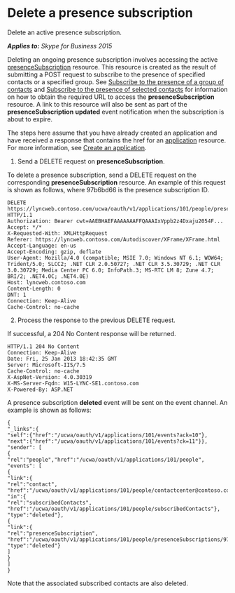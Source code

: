 
# Delete a presence subscription
Delete an active presence subscription.


 _**Applies to:** Skype for Business 2015_

Deleting an ongoing presence subscription involves accessing the active [presenceSubscription](presenceSubscription_ref.md) resource. This resource is created as the result of submitting a POST request to subscribe to the presence of specified contacts or a specified group. See [Subscribe to the presence of a group of contacts](SubscribeToThePresenceOfAGroupOfContacts.md) and [Subscribe to the presence of selected contacts](SubscribeToThePresenceOfSelectedContacts.md) for information on how to obtain the required URL to access the **presenceSubscription** resource. A link to this resource will also be sent as part of the **presenceSubscription** **updated** event notification when the subscription is about to expire.

The steps here assume that you have already created an application and have received a response that contains the href for an [application](application_ref.md) resource. For more information, see [Create an application](CreateAnApplication.md).

1. Send a DELETE request on **presenceSubscription**.
 
  To delete a presence subscription, send a DELETE request on the corresponding **presenceSubscription** resource. An example of this request is shown as follows, where 97b6bd66 is the presence subscription ID.

  ```
  DELETE https://lyncweb.contoso.com/ucwa/oauth/v1/applications/101/people/presenceSubscriptions/97b6bd66 HTTP/1.1
  Authorization: Bearer cwt=AAEBHAEFAAAAAAAFFQAAAIxVppb2z4Dxaju2054F...
  Accept: */*
  X-Requested-With: XMLHttpRequest
  Referer: https://lyncweb.contoso.com/Autodiscover/XFrame/XFrame.html
  Accept-Language: en-us
  Accept-Encoding: gzip, deflate
  User-Agent: Mozilla/4.0 (compatible; MSIE 7.0; Windows NT 6.1; WOW64; Trident/5.0; SLCC2; .NET CLR 2.0.50727; .NET CLR 3.5.30729; .NET CLR 3.0.30729; Media Center PC 6.0; InfoPath.3; MS-RTC LM 8; Zune 4.7; BRI/2; .NET4.0C; .NET4.0E)
  Host: lyncweb.contoso.com
  Content-Length: 0
  DNT: 1
  Connection: Keep-Alive
  Cache-Control: no-cache
  ```

2. Process the response to the previous DELETE request.
 
 If successful, a 204 No Content response will be returned.
 
  ```
  HTTP/1.1 204 No Content
  Connection: Keep-Alive
  Date: Fri, 25 Jan 2013 18:42:35 GMT
  Server: Microsoft-IIS/7.5
  Cache-Control: no-cache
  X-AspNet-Version: 4.0.30319
  X-MS-Server-Fqdn: W15-LYNC-SE1.contoso.com
  X-Powered-By: ASP.NET

  ```
  A presence subscription **deleted** event will be sent on the event channel. An example is shown as follows:
 
  ```
  {
  "_links":{
  "self":{"href":"/ucwa/oauth/v1/applications/101/events?ack=10"},
  "next":{"href":"/ucwa/oauth/v1/applications/101/events?ck=11"}},
  "sender": [
  {
  "rel":"people","href":"/ucwa/oauth/v1/applications/101/people",
  "events": [
  {
  "link":{
  "rel":"contact",
  "href":"/ucwa/oauth/v1/applications/101/people/contactcenter@contoso.com"},
  "in":{
  "rel":"subscribedContacts",
  "href":"/ucwa/oauth/v1/applications/101/people/subscribedContacts"},
  "type":"deleted"},
  {
  "link":{
  "rel":"presenceSubscription",
  "href":"/ucwa/oauth/v1/applications/101/people/presenceSubscriptions/97b6bd66"},
  "type":"deleted"}
  ]
  }
  ]
  }
  ```


 Note that the associated subscribed contacts are also deleted.
 
